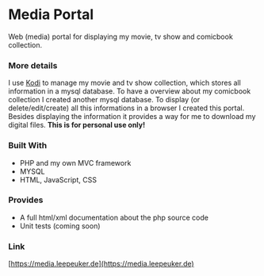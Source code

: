 # Media Portal

Web (media) portal for displaying my movie, tv show and comicbook collection.

### More details

I use [Kodi](https://kodi.tv/) to manage my movie and tv show collection, which stores all information in a mysql database. To have a overview about my comicbook collection I created another mysql database.
To display (or delete/edit/create) all this informations in a browser I created this portal. Besides displaying the information it provides a way for me to download my digital files.
**This is for personal use only!** 

### Built With

* PHP and my own MVC framework
* MYSQL
* HTML, JavaScript, CSS

### Provides

* A full html/xml documentation about the php source code
* Unit tests (coming soon)

### Link

[https://media.leepeuker.de](https://media.leepeuker.de)
